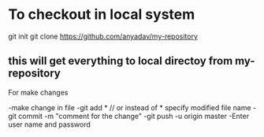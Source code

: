 # To checkout in local system
git init
git clone https://github.com/anyadav/my-repository

this will get everything to local directoy from my-repository 
-
For make changes

-make change in file
-git add *  // or instead of * specify modified file name 
-git commit -m "comment for the change"
-git push -u origin master
-Enter user name and password






